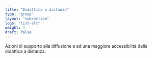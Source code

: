```yaml
---
title: "Didattica a distanza"
type: "group"
layout: "subsection"
logo: "list-alt"
weight: 4
draft: false
---
```


Azioni di supporto alla diffusione e ad una maggiore accessibilità della didattica a distanza.


